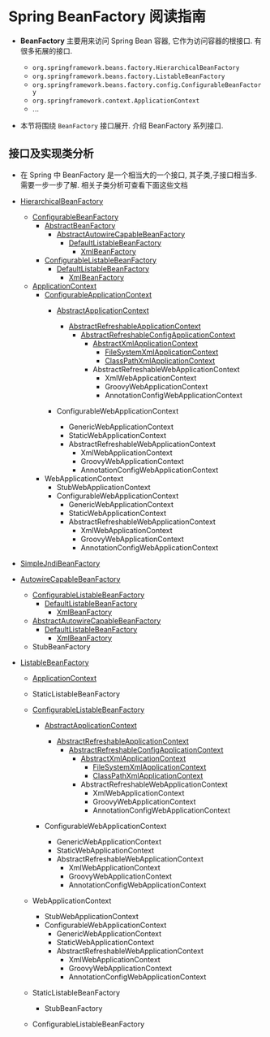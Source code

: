 # Spring BeanFactory 阅读指南
- **BeanFactory** 主要用来访问 Spring Bean 容器, 它作为访问容器的根接口. 有很多拓展的接口. 
    - `org.springframework.beans.factory.HierarchicalBeanFactory`
    - `org.springframework.beans.factory.ListableBeanFactory`
    - `org.springframework.beans.factory.config.ConfigurableBeanFactory`
    - `org.springframework.context.ApplicationContext`
    - ...
    
- 本节将围绕 `BeanFactory` 接口展开. 介绍 BeanFactory 系列接口. 



## 接口及实现类分析



- 在 Spring 中 BeanFactory 是一个相当大的一个接口, 其子类,子接口相当多. 需要一步一步了解. 相关子类分析可查看下面这些文档



- [HierarchicalBeanFactory](/docs/beans/factory/BeanFactory/Spring-HierarchicalBeanFactory.md)
    - [ConfigurableBeanFactory](/docs/beans/factory/BeanFactory/Spring-ConfigurableBeanFactory.md)
        - [AbstractBeanFactory](/docs/beans/factory/BeanFactory/Spring-AbstractBeanFactory.md)
            - [AbstractAutowireCapableBeanFactory](/docs/beans/factory/BeanFactory/Spring-AbstractAutowireCapableBeanFactory.md)
                - [DefaultListableBeanFactory](/docs/beans/factory/BeanFactory/Spring-DefaultListableBeanFactory.md)
                    - [XmlBeanFactory](/docs/beans/factory/xml/Spring-XmlBeanFactory.md)
        - [ConfigurableListableBeanFactory](/docs/beans/factory/BeanFactory/Spring-ConfigurableListableBeanFactory.md)
            - [DefaultListableBeanFactory](/docs/beans/factory/BeanFactory/Spring-DefaultListableBeanFactory.md)
                - [XmlBeanFactory](/docs/beans/factory/xml/Spring-XmlBeanFactory.md)
    - [ApplicationContext](/docs/core/context/ApplicationContext/Spring-ApplicationContext.md)
        - [ConfigurableApplicationContext](/docs/core/context/ApplicationContext/Spring-ConfigurableApplicationContext.md)
            - [AbstractApplicationContext](/docs/core/context/ApplicationContext/Spring-AbstractApplicationContext.md)
                - [AbstractRefreshableApplicationContext](/docs/core/context/support/Spring-AbstractRefreshableApplicationContext.md)
                    - [AbstractRefreshableConfigApplicationContext](/docs/core/context/support/Spring-AbstractRefreshableConfigApplicationContext.md)
                        - [AbstractXmlApplicationContext](/docs/core/context/support/Spring-AbstractXmlApplicationContext.md)
                            - [FileSystemXmlApplicationContext](/docs/core/context/support/Spring-FileSystemXmlApplicationContext.md)
                            - [ClassPathXmlApplicationContext](/docs/core/context/support/Spring-ClassPathXmlApplicationContext.md)
                        - AbstractRefreshableWebApplicationContext
                            - XmlWebApplicationContext
                            - GroovyWebApplicationContext
                            - AnnotationConfigWebApplicationContext
                        
            - ConfigurableWebApplicationContext
                - GenericWebApplicationContext
                - StaticWebApplicationContext
                - AbstractRefreshableWebApplicationContext
                    - XmlWebApplicationContext
                    - GroovyWebApplicationContext
                    - AnnotationConfigWebApplicationContext
        - WebApplicationContext
            - StubWebApplicationContext
            - ConfigurableWebApplicationContext
                - GenericWebApplicationContext
                - StaticWebApplicationContext
                - AbstractRefreshableWebApplicationContext
                    - XmlWebApplicationContext
                    - GroovyWebApplicationContext
                    - AnnotationConfigWebApplicationContext
- [SimpleJndiBeanFactory](/docs/beans/factory/BeanFactory/impl/Spring-SimpleJndiBeanFactory.md)
- [AutowireCapableBeanFactory](/docs/beans/factory/BeanFactory/Spring-AutowireCapableBeanFactory.md)
    - [ConfigurableListableBeanFactory](/docs/beans/factory/BeanFactory/Spring-ConfigurableListableBeanFactory.md)
        - [DefaultListableBeanFactory](/docs/beans/factory/BeanFactory/Spring-DefaultListableBeanFactory.md)
            - [XmlBeanFactory](/docs/beans/factory/xml/Spring-XmlBeanFactory.md)
    - [AbstractAutowireCapableBeanFactory](/docs/beans/factory/BeanFactory/Spring-AbstractAutowireCapableBeanFactory.md)
        - [DefaultListableBeanFactory](/docs/beans/factory/BeanFactory/Spring-DefaultListableBeanFactory.md)
            - [XmlBeanFactory](/docs/beans/factory/xml/Spring-XmlBeanFactory.md)
    - StubBeanFactory     
- [ListableBeanFactory](/docs/beans/factory/BeanFactory/Spring-ListableBeanFactory.md)
    - [ApplicationContext](/docs/core/context/ApplicationContext/Spring-ApplicationContext.md)
    - StaticListableBeanFactory
    - [ConfigurableListableBeanFactory](/docs/beans/factory/BeanFactory/Spring-ConfigurableListableBeanFactory.md)
        - [AbstractApplicationContext](/docs/core/context/ApplicationContext/Spring-AbstractApplicationContext.md)
            - [AbstractRefreshableApplicationContext](/docs/core/context/support/Spring-AbstractRefreshableApplicationContext.md)
                - [AbstractRefreshableConfigApplicationContext](/docs/core/context/support/Spring-AbstractRefreshableConfigApplicationContext.md)
                    - [AbstractXmlApplicationContext](/docs/core/context/support/Spring-AbstractXmlApplicationContext.md)
                        - [FileSystemXmlApplicationContext](/docs/core/context/support/Spring-FileSystemXmlApplicationContext.md)
                        - [ClassPathXmlApplicationContext](/docs/core/context/support/Spring-ClassPathXmlApplicationContext.md)
                    - AbstractRefreshableWebApplicationContext
                        - XmlWebApplicationContext
                        - GroovyWebApplicationContext
                        - AnnotationConfigWebApplicationContext
                    
        - ConfigurableWebApplicationContext
            - GenericWebApplicationContext
            - StaticWebApplicationContext
            - AbstractRefreshableWebApplicationContext
                - XmlWebApplicationContext
                - GroovyWebApplicationContext
                - AnnotationConfigWebApplicationContext

    - WebApplicationContext
        - StubWebApplicationContext
        - ConfigurableWebApplicationContext
            - GenericWebApplicationContext
            - StaticWebApplicationContext
            - AbstractRefreshableWebApplicationContext
                - XmlWebApplicationContext
                - GroovyWebApplicationContext
                - AnnotationConfigWebApplicationContext
    - StaticListableBeanFactory
        - StubBeanFactory
    - ConfigurableListableBeanFactory
    
    
